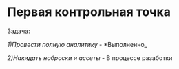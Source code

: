 # Первая контрольная точка #

Задача:

*1)Провести полную аналитику* - *Выполненно_

*2)Накидать наброски и ассеты* - В процессе разаботки
